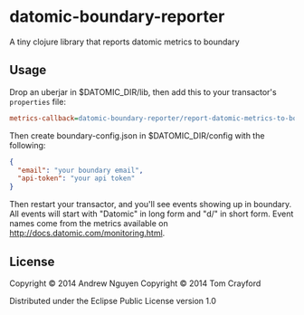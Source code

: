 # datomic-boundary-reporter

A tiny clojure library that reports datomic metrics to boundary

## Usage

Drop an uberjar in $DATOMIC_DIR/lib, then add this to your transactor's `properties` file:

```ini
metrics-callback=datomic-boundary-reporter/report-datomic-metrics-to-boundary
```

Then create boundary-config.json in $DATOMIC_DIR/config with the following:

```json
{
  "email": "your boundary email",
  "api-token": "your api token"
}
```

Then restart your transactor, and you'll see events showing up in boundary. All
events will start with "Datomic" in long form and "d/" in short form. Event names come
from the metrics available on http://docs.datomic.com/monitoring.html.

## License

Copyright © 2014 Andrew Nguyen
Copyright © 2014 Tom Crayford

Distributed under the Eclipse Public License version 1.0
